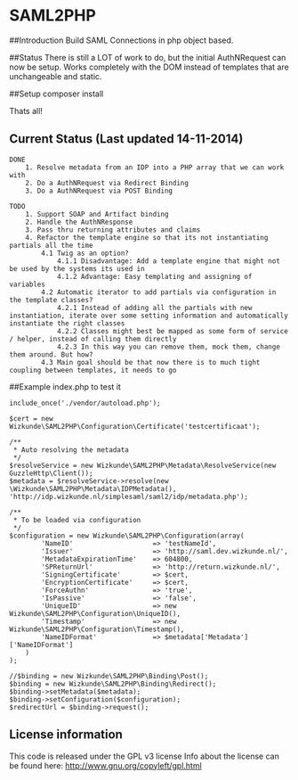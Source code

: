 SAML2PHP
=======

##Introduction
Build SAML Connections in php object based.

##Status
There is still a LOT of work to do, but the initial AuthNRequest can now be setup.
Works completely with the DOM instead of templates that are unchangeable and static.

##Setup
    composer install

Thats all!

## Current Status (Last updated 14-11-2014)

    DONE
        1. Resolve metadata from an IDP into a PHP array that we can work with
        2. Do a AuthNRequest via Redirect Binding
        3. Do a AuthNRequest via POST Binding

    TODO
        1. Support SOAP and Artifact binding
        2. Handle the AuthNResponse
        3. Pass thru returning attributes and claims
        4. Refactor the template engine so that its not instantiating partials all the time
            4.1 Twig as an option?
                4.1.1 Disadvantage: Add a template engine that might not be used by the systems its used in
                4.1.2 Advantage: Easy templating and assigning of variables
            4.2 Automatic iterator to add partials via configuration in the template classes?
                4.2.1 Instead of adding all the partials with new instantiation, iterate over some setting information and automatically instantiate the right classes
                4.2.2 Classes might best be mapped as some form of service / helper, instead of calling them directly
                4.2.3 In this way you can remove them, mock them, change them around. But how?
            4.3 Main goal should be that now there is to much tight coupling between templates, it needs to go

##Example index.php to test it

    include_once('./vendor/autoload.php');

    $cert = new Wizkunde\SAML2PHP\Configuration\Certificate('testcertificaat');

    /**
     * Auto resolving the metadata
     */
    $resolveService = new Wizkunde\SAML2PHP\Metadata\ResolveService(new GuzzleHttp\Client());
    $metadata = $resolveService->resolve(new \Wizkunde\SAML2PHP\Metadata\IDPMetadata(), 'http://idp.wizkunde.nl/simplesaml/saml2/idp/metadata.php');

    /**
     * To be loaded via configuration
     */
    $configuration = new Wizkunde\SAML2PHP\Configuration(array(
            'NameID'                    => 'testNameId',
            'Issuer'                    => 'http://saml.dev.wizkunde.nl/',
            'MetadataExpirationTime'    => 604800,
            'SPReturnUrl'               => 'http://return.wizkunde.nl/',
            'SigningCertificate'        => $cert,
            'EncryptionCertificate'     => $cert,
            'ForceAuthn'                => 'true',
            'IsPassive'                 => 'false',
            'UniqueID'                  => new Wizkunde\SAML2PHP\Configuration\UniqueID(),
            'Timestamp'                 => new Wizkunde\SAML2PHP\Configuration\Timestamp(),
            'NameIDFormat'              => $metadata['Metadata']['NameIDFormat']
        )
    );

    //$binding = new Wizkunde\SAML2PHP\Binding\Post();
    $binding = new Wizkunde\SAML2PHP\Binding\Redirect();
    $binding->setMetadata($metadata);
    $binding->setConfiguration($configuration);
    $redirectUrl = $binding->request();

## License information
This code is released under the GPL v3 license
Info about the license can be found here:  http://www.gnu.org/copyleft/gpl.html

